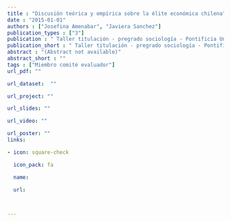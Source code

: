 ```yaml
---
title : "Discusión teórica y empírica sobre la élite económica chilena"
date : "2015-01-01"
authors : ["Josefina Amenabar", "Javiera Sanchez"]
publication_types : ["3"]
publication : " Taller titulación - pregrado sociología - Pontificia Universidad Católica de Chile. Santiago de Chile"
publication_short : " Taller titulación - pregrado sociología - Pontificia Universidad Católica de Chile. Santiago de Chile"
abstract : "(Abstract not available)"
abstract_short : ""
tags : ["Miembro comité evaluador"]
url_pdf: ""

url_dataset:  ""

url_project: ""

url_slides: ""

url_video: ""

url_poster: ""
links:

- icon: square-check

  icon_pack: fa

  name:  

  url: 



---
```

